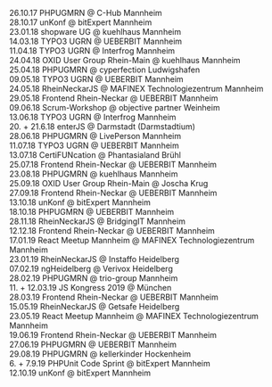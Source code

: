 26.10.17 PHPUGMRN @ C-Hub Mannheim  
28.10.17 unKonf @ bitExpert Mannheim  
23.01.18 shopware UG @ kuehlhaus Mannheim  
14.03.18 TYPO3 UGRN @ UEBERBIT Mannheim  
11.04.18 TYPO3 UGRN @ Interfrog Mannheim  
24.04.18 OXID User Group Rhein-Main @ kuehlhaus Mannheim  
25.04.18 PHPUGMRN @ cyperfection Ludwigshafen  
09.05.18 TYPO3 UGRN @ UEBERBIT Mannheim  
24.05.18 RheinNeckarJS @ MAFINEX Technologiezentrum Mannheim  
29.05.18 Frontend Rhein-Neckar @ UEBERBIT Mannheim  
09.06.18 Scrum-Workshop @ objective partner Weinheim  
13.06.18 TYPO3 UGRN @ Interfrog Mannheim  
20. + 21.6.18 enterJS @ Darmstadt (Darmstadtium)  
28.06.18 PHPUGMRN @ LivePerson Mannheim  
11.07.18 TYPO3 UGRN @ UEBERBIT Mannheim  
13.07.18 CertiFUNcation @ Phantasialand Brühl  
25.07.18 Frontend Rhein-Neckar @ UEBERBIT Mannheim  
23.08.18 PHPUGMRN @ kuehlhaus Mannheim  
25.09.18 OXID User Group Rhein-Main @ Joscha Krug  
27.09.18 Frontend Rhein-Neckar @ UEBERBIT Mannheim  
13.10.18 unKonf @ bitExpert Mannheim  
18.10.18 PHPUGMRN @ UEBERBIT Mannheim  
28.11.18 RheinNeckarJS @ BridgingIT Mannheim  
12.12.18 Frontend Rhein-Neckar @ UEBERBIT Mannheim  
17.01.19 React Meetup Mannheim @ MAFINEX Technologiezentrum Mannheim  
23.01.19 RheinNeckarJS @ Instaffo Heidelberg  
07.02.19 ngHeidelberg @ Verivox Heidelberg  
28.02.19 PHPUGMRN @ trio-group Mannheim  
11. + 12.03.19 JS Kongress 2019 @ München  
28.03.19 Frontend Rhein-Neckar @ UEBERBIT Mannheim  
15.05.19 RheinNeckarJS @ Getsafe Heidelberg  
23.05.19 React Meetup Mannheim @ MAFINEX Technologiezentrum Mannheim  
19.06.19 Frontend Rhein-Neckar @ UEBERBIT Mannheim  
27.06.19 PHPUGMRN @ UEBERBIT Mannheim  
29.08.19 PHPUGMRN @ kellerkinder Hockenheim  
6. + 7.9.19 PHPUnit Code Sprint @ bitExpert Mannheim  
12.10.19 unKonf @ bitExpert Mannheim  
